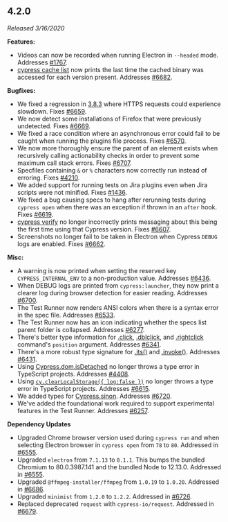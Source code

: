 ## 4.2.0

_Released 3/16/2020_

**Features:**

- Videos can now be recorded when running Electron in `--headed` mode. Addresses
  [#1767](https://github.com/cypress-io/cypress/issues/1767).
- [cypress cache list](/guides/guides/command-line#cypress-cache-list) now
  prints the last time the cached binary was accessed for each version present.
  Addresses [#6682](https://github.com/cypress-io/cypress/issues/6682).

**Bugfixes:**

- We fixed a regression in [3.8.3](#3-8-3) where HTTPS requests could experience
  slowdown. Fixes [#6659](https://github.com/cypress-io/cypress/issues/6659).
- We now detect some installations of Firefox that were previously undetected.
  Fixes [#6669](https://github.com/cypress-io/cypress/issues/6669).
- We fixed a race condition where an asynchronous error could fail to be caught
  when running the plugins file process. Fixes
  [#6570](https://github.com/cypress-io/cypress/issues/6570).
- We now more thoroughly ensure the parent of an element exists when recursively
  calling actionability checks in order to prevent some maximum call stack
  errors. Fixes [#6707](https://github.com/cypress-io/cypress/issues/6707).
- Specfiles containing `&` or `%` characters now correctly run instead of
  erroring. Fixes [#4210](https://github.com/cypress-io/cypress/issues/4210).
- We added support for running tests on Jira plugins even when Jira scripts were
  not minified. Fixes
  [#1436](https://github.com/cypress-io/cypress/issues/1436).
- We fixed a bug causing specs to hang after rerunning tests during
  `cypress open` when there was an exception if thrown in an `after` hook. Fixes
  [#6619](https://github.com/cypress-io/cypress/issues/6619).
- [cypress verify](/guides/guides/command-line#cypress-verify) no longer
  incorrectly prints messaging about this being the first time using that
  Cypress version. Fixes
  [#6607](https://github.com/cypress-io/cypress/issues/6607).
- Screenshots no longer fail to be taken in Electron when Cypress `DEBUG` logs
  are enabled. Fixes [#6662](https://github.com/cypress-io/cypress/issues/6662).

**Misc:**

- A warning is now printed when setting the reserved key `CYPRESS_INTERNAL_ENV`
  to a non-production value. Addresses
  [#6436](https://github.com/cypress-io/cypress/issues/6436).
- When DEBUG logs are printed from `cypress:launcher`, they now print a clearer
  log during browser detection for easier reading. Addresses
  [#6700](https://github.com/cypress-io/cypress/issues/6700).
- The Test Runner now renders ANSI colors when there is a syntax error in the
  spec file. Addresses
  [#6533](https://github.com/cypress-io/cypress/issues/6533).
- The Test Runner now has an icon indicating whether the specs list parent
  folder is collapsed. Addresses
  [#6277](https://github.com/cypress-io/cypress/issues/6277).
- There's better type information for [.click](/api/commands/click),
  [.dblclick](/api/commands/dblclick), and
  [.rightclick](/api/commands/rightclick) command's `position` argument.
  Addresses [#6341](https://github.com/cypress-io/cypress/issues/6341).
- There's a more robust type signature for [.its()](/api/commands/its) and
  [.invoke()](/api/commands/invoke). Addresses
  [#6431](https://github.com/cypress-io/cypress/issues/6431).
- Using [Cypress.dom.isDetached](/api/cypress-api/dom#Is-detached) no longer
  throws a type error in TypeScript projects. Addresses
  [#4408](https://github.com/cypress-io/cypress/issues/4408).
- Using [`cy.clearLocalStorage({ log:false })`](/api/commands/clearlocalstorage)
  no longer throws a type error in TypeScript projects. Addresses
  [#6615](https://github.com/cypress-io/cypress/issues/6615).
- We added types for [Cypress.sinon](/api/utilities/sinon). Addresses
  [#6720](https://github.com/cypress-io/cypress/issues/6720).
- We've added the foundational work required to support experimental features in
  the Test Runner. Addresses
  [#6257](https://github.com/cypress-io/cypress/issues/6257).

**Dependency Updates**

- Upgraded Chrome browser version used during `cypress run` and when selecting
  Electron browser in `cypress open` from `78` to `80`. Addressed in
  [#6555](https://github.com/cypress-io/cypress/pull/6555).
- Upgraded `electron` from `7.1.13` to `8.1.1`. This bumps the bundled Chromium
  to 80.0.3987.141 and the bundled Node to 12.13.0. Addressed in
  [#6555](https://github.com/cypress-io/cypress/pull/6555).
- Upgraded `@ffmpeg-installer/ffmpeg` from `1.0.19` to `1.0.20`. Addressed in
  [#6686](https://github.com/cypress-io/cypress/pull/6686).
- Upgraded `minimist` from `1.2.0` to `1.2.2`. Addressed in
  [#6726](https://github.com/cypress-io/cypress/pull/6726).
- Replaced deprecated `request` with `cypress-io/request`. Addressed in
  [#6679](https://github.com/cypress-io/cypress/pull/6679).
